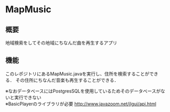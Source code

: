 # MapMusic
## 概要
地域検索をしてその地域にちなんだ曲を再生するアプリ

## 機能
このレポジトリにあるMapMusic.javaを実行し、住所を検索することができる．
その住所にちなんだ音楽も再生することができる．

※なおデータベースにはPostgresSQLを使用しているためそのデータベースがないと実行できない  
※BasicPlayerのライブラリが必要 http://www.javazoom.net/jlgui/api.html  


